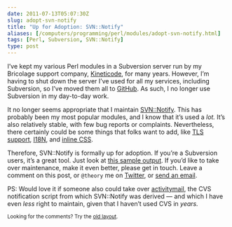 ```yaml
--- 
date: 2011-07-13T05:07:30Z
slug: adopt-svn-notify
title: "Up for Adoption: SVN::Notify"
aliases: [/computers/programming/perl/modules/adopt-svn-notify.html]
tags: [Perl, Subversion, SVN::Notify]
type: post
---
```


<p>I’ve kept my various Perl modules in a Subversion server run by my Bricolage support company, <a href="http://www.kineticode.com/">Kineticode</a>, for many years. However, I’m having to shut down the server I’ve used for all my services, including Subversion, so I’ve moved them all to <a href="https://github.com/theory/">GitHub</a>. As such, I no longer use Subversion in my day-to-day work.</p>

<p>It no longer seems appropriate that I maintain <a href="http://search.cpan.org/dist/SVN-Notify/">SVN::Notify</a>. This has probably been my most popular modules, and I know that it’s used a <em>lot.</em> It’s also relatively stable, with few bug reports or complaints. Nevertheless, there certainly could be some things that folks want to add, like <a href="https://rt.cpan.org/Ticket/Display.html?id=40188">TLS support</a>, <a href="https://rt.cpan.org/Ticket/Display.html?id=51450">I18N</a>, and <a href="https://rt.cpan.org/Ticket/Display.html?id=52121">inline CSS</a>.</p>

<p>Therefore, SVN::Notify is formally up for adoption. If you’re a Subversion users, it’s a great tool. Just look at <a href="/computers/programming/perl/modules/svnnotify-2.70_trac_example.html">this sample output</a>. If you’d like to take over maintenance, make it even better, please get in touch. Leave a comment on this post, or <code>@theory</code> me on <a href="https://twitter.com/">Twitter</a>, or <a href="http://search.cpan.org/~dwheeler/">send an email</a>.</p>

<p>PS: Would love it if someone also could take over <a href="http://search.cpan.org/dist/activitymail/">activitymail</a>, the CVS notification script from which SVN::Notify was derived — and which I have even <em>less</em> right to maintain, given that I haven’t used CVS in <em>years.</em></p>

<p class="past"><small>Looking for the comments? Try the <a rel="nofollow" href="//past.justatheory.com/computers/programming/perl/modules/adopt-svn-notify.html">old layout</a>.</small></p>


